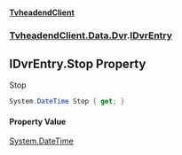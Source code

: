 #### [TvheadendClient](./index.md 'index')
### [TvheadendClient.Data.Dvr](./TvheadendClient-Data-Dvr.md 'TvheadendClient.Data.Dvr').[IDvrEntry](./TvheadendClient-Data-Dvr-IDvrEntry.md 'TvheadendClient.Data.Dvr.IDvrEntry')
## IDvrEntry.Stop Property
Stop  
```csharp
System.DateTime Stop { get; }
```
#### Property Value
[System.DateTime](https://docs.microsoft.com/en-us/dotnet/api/System.DateTime 'System.DateTime')  
